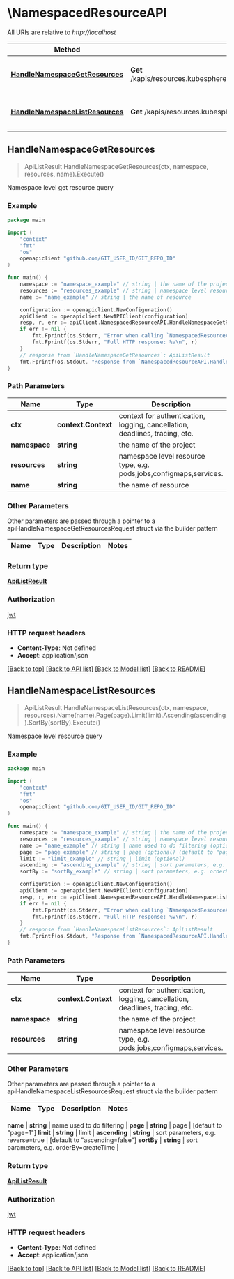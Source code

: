 # \NamespacedResourceAPI

All URIs are relative to *http://localhost*

Method | HTTP request | Description
------------- | ------------- | -------------
[**HandleNamespaceGetResources**](NamespacedResourceAPI.md#HandleNamespaceGetResources) | **Get** /kapis/resources.kubesphere.io/v1alpha3/namespaces/{namespace}/{resources}/{name} | Namespace level get resource query
[**HandleNamespaceListResources**](NamespacedResourceAPI.md#HandleNamespaceListResources) | **Get** /kapis/resources.kubesphere.io/v1alpha3/namespaces/{namespace}/{resources} | Namespace level resource query



## HandleNamespaceGetResources

> ApiListResult HandleNamespaceGetResources(ctx, namespace, resources, name).Execute()

Namespace level get resource query

### Example

```go
package main

import (
	"context"
	"fmt"
	"os"
	openapiclient "github.com/GIT_USER_ID/GIT_REPO_ID"
)

func main() {
	namespace := "namespace_example" // string | the name of the project
	resources := "resources_example" // string | namespace level resource type, e.g. pods,jobs,configmaps,services.
	name := "name_example" // string | the name of resource

	configuration := openapiclient.NewConfiguration()
	apiClient := openapiclient.NewAPIClient(configuration)
	resp, r, err := apiClient.NamespacedResourceAPI.HandleNamespaceGetResources(context.Background(), namespace, resources, name).Execute()
	if err != nil {
		fmt.Fprintf(os.Stderr, "Error when calling `NamespacedResourceAPI.HandleNamespaceGetResources``: %v\n", err)
		fmt.Fprintf(os.Stderr, "Full HTTP response: %v\n", r)
	}
	// response from `HandleNamespaceGetResources`: ApiListResult
	fmt.Fprintf(os.Stdout, "Response from `NamespacedResourceAPI.HandleNamespaceGetResources`: %v\n", resp)
}
```

### Path Parameters


Name | Type | Description  | Notes
------------- | ------------- | ------------- | -------------
**ctx** | **context.Context** | context for authentication, logging, cancellation, deadlines, tracing, etc.
**namespace** | **string** | the name of the project | 
**resources** | **string** | namespace level resource type, e.g. pods,jobs,configmaps,services. | 
**name** | **string** | the name of resource | 

### Other Parameters

Other parameters are passed through a pointer to a apiHandleNamespaceGetResourcesRequest struct via the builder pattern


Name | Type | Description  | Notes
------------- | ------------- | ------------- | -------------




### Return type

[**ApiListResult**](ApiListResult.md)

### Authorization

[jwt](../README.md#jwt)

### HTTP request headers

- **Content-Type**: Not defined
- **Accept**: application/json

[[Back to top]](#) [[Back to API list]](../README.md#documentation-for-api-endpoints)
[[Back to Model list]](../README.md#documentation-for-models)
[[Back to README]](../README.md)


## HandleNamespaceListResources

> ApiListResult HandleNamespaceListResources(ctx, namespace, resources).Name(name).Page(page).Limit(limit).Ascending(ascending).SortBy(sortBy).Execute()

Namespace level resource query

### Example

```go
package main

import (
	"context"
	"fmt"
	"os"
	openapiclient "github.com/GIT_USER_ID/GIT_REPO_ID"
)

func main() {
	namespace := "namespace_example" // string | the name of the project
	resources := "resources_example" // string | namespace level resource type, e.g. pods,jobs,configmaps,services.
	name := "name_example" // string | name used to do filtering (optional)
	page := "page_example" // string | page (optional) (default to "page=1")
	limit := "limit_example" // string | limit (optional)
	ascending := "ascending_example" // string | sort parameters, e.g. reverse=true (optional) (default to "ascending=false")
	sortBy := "sortBy_example" // string | sort parameters, e.g. orderBy=createTime (optional)

	configuration := openapiclient.NewConfiguration()
	apiClient := openapiclient.NewAPIClient(configuration)
	resp, r, err := apiClient.NamespacedResourceAPI.HandleNamespaceListResources(context.Background(), namespace, resources).Name(name).Page(page).Limit(limit).Ascending(ascending).SortBy(sortBy).Execute()
	if err != nil {
		fmt.Fprintf(os.Stderr, "Error when calling `NamespacedResourceAPI.HandleNamespaceListResources``: %v\n", err)
		fmt.Fprintf(os.Stderr, "Full HTTP response: %v\n", r)
	}
	// response from `HandleNamespaceListResources`: ApiListResult
	fmt.Fprintf(os.Stdout, "Response from `NamespacedResourceAPI.HandleNamespaceListResources`: %v\n", resp)
}
```

### Path Parameters


Name | Type | Description  | Notes
------------- | ------------- | ------------- | -------------
**ctx** | **context.Context** | context for authentication, logging, cancellation, deadlines, tracing, etc.
**namespace** | **string** | the name of the project | 
**resources** | **string** | namespace level resource type, e.g. pods,jobs,configmaps,services. | 

### Other Parameters

Other parameters are passed through a pointer to a apiHandleNamespaceListResourcesRequest struct via the builder pattern


Name | Type | Description  | Notes
------------- | ------------- | ------------- | -------------


 **name** | **string** | name used to do filtering | 
 **page** | **string** | page | [default to &quot;page&#x3D;1&quot;]
 **limit** | **string** | limit | 
 **ascending** | **string** | sort parameters, e.g. reverse&#x3D;true | [default to &quot;ascending&#x3D;false&quot;]
 **sortBy** | **string** | sort parameters, e.g. orderBy&#x3D;createTime | 

### Return type

[**ApiListResult**](ApiListResult.md)

### Authorization

[jwt](../README.md#jwt)

### HTTP request headers

- **Content-Type**: Not defined
- **Accept**: application/json

[[Back to top]](#) [[Back to API list]](../README.md#documentation-for-api-endpoints)
[[Back to Model list]](../README.md#documentation-for-models)
[[Back to README]](../README.md)

